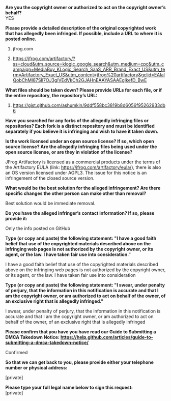 **Are you the copyright owner or authorized to act on the copyright owner’s behalf?**  
YES

**Please provide a detailed description of the original copyrighted work that has allegedly been infringed. If possible, include a URL to where it is posted online.**  
1. jfrog.com

2. https://jfrog.com/artifactory/?ss=cloud&utm_source=klogic_google_search&utm_medium=cpc&utm_campaign=MediaBuy_KLogic_Search_SaaS_ARR_Brand_Exact_US&utm_term=Artifactory_Exact_US&utm_content=jfrog%20artifactory&gclid=EAIaIQobChMI87SIl7OJ3gIVEdVkCh2GJAHnEAAYASAAEgIkefD_BwE

**What files should be taken down? Please provide URLs for each file, or if the entire repository, the repository’s URL:**

1.	https://gist.github.com/ashumkin/9ddf558bc3819b8d6056f95262933db6

**Have you searched for any forks of the allegedly infringing files or repositories? Each fork is a distinct repository and must be identified separately if you believe it is infringing and wish to have it taken down.**

**Is the work licensed under an open source license? If so, which open source license? Are the allegedly infringing files being used under the open source license, or are they in violation of the license?**

JFrog Artifactory is licensed as a commercial products under the terms of the Artifactory EULA (link: https://jfrog.com/artifactory/eula/), there is also an OS version licensed under AGPL3. The issue for this notice is an infringement of the closed source version.

**What would be the best solution for the alleged infringement? Are there specific changes the other person can make other than removal?**

Best solution would be immediate removal.

**Do you have the alleged infringer’s contact information? If so, please provide it:**

Only the info posted on GitHub

**Type (or copy and paste) the following statement: "I have a good faith belief that use of the copyrighted materials described above on the infringing web pages is not authorized by the copyright owner, or its agent, or the law. I have taken fair use into consideration."**

I have a good faith belief that use of the copyrighted materials described above on the infringing web pages is not authorized by the copyright owner, or its agent, or the law. I have taken fair use into consideration

**Type (or copy and paste) the following statement: "I swear, under penalty of perjury, that the information in this notification is accurate and that I am the copyright owner, or am authorized to act on behalf of the owner, of an exclusive right that is allegedly infringed."**

I swear, under penalty of perjury, that the information in this notification is accurate and that I am the copyright owner, or am authorized to act on behalf of the owner, of an exclusive right that is allegedly infringed

**Please confirm that you have you have read our Guide to Submitting a DMCA Takedown Notice: https://help.github.com/articles/guide-to-submitting-a-dmca-takedown-notice/**

Confirmed

**So that we can get back to you, please provide either your telephone number or physical address:**

[private]

**Please type your full legal name below to sign this request:**  
[private]
